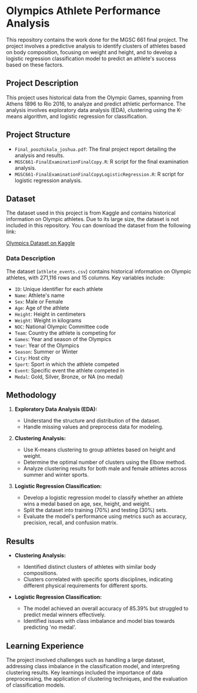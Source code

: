 # Olympics Athlete Performance Analysis
This repository contains the work done for the MGSC 661 final project. The project involves a predictive analysis to identify clusters of athletes based on body composition, focusing on weight and height, and to develop a logistic regression classification model to predict an athlete's success based on these factors.

## Project Description

This project uses historical data from the Olympic Games, spanning from Athens 1896 to Rio 2016, to analyze and predict athletic performance. The analysis involves exploratory data analysis (EDA), clustering using the K-means algorithm, and logistic regression for classification.

## Project Structure
- `Final_poozhikala_joshua.pdf`: The final project report detailing the analysis and results.
- `MGSC661-FinalExaminationFinalCopy.R`: R script for the final examination analysis.
- `MGSC661-FinalExaminationFinalCopyLogisticRegression.R`: R script for logistic regression analysis.

## Dataset
The dataset used in this project is from Kaggle and contains historical information on Olympic athletes. Due to its large size, the dataset is not included in this repository. You can download the dataset from the following link:

[Olympics Dataset on Kaggle](https://www.kaggle.com/datasets/heesoo37/120-years-of-olympic-history-athletes-and-results)

### Data Description

The dataset (`athlete_events.csv`) contains historical information on Olympic athletes, with 271,116 rows and 15 columns. Key variables include:
- `ID`: Unique identifier for each athlete
- `Name`: Athlete's name
- `Sex`: Male or Female
- `Age`: Age of the athlete
- `Height`: Height in centimeters
- `Weight`: Weight in kilograms
- `NOC`: National Olympic Committee code
- `Team`: Country the athlete is competing for
- `Games`: Year and season of the Olympics
- `Year`: Year of the Olympics
- `Season`: Summer or Winter
- `City`: Host city
- `Sport`: Sport in which the athlete competed
- `Event`: Specific event the athlete competed in
- `Medal`: Gold, Silver, Bronze, or NA (no medal)

## Methodology

1. **Exploratory Data Analysis (EDA):**
   - Understand the structure and distribution of the dataset.
   - Handle missing values and preprocess data for modeling.

2. **Clustering Analysis:**
   - Use K-means clustering to group athletes based on height and weight.
   - Determine the optimal number of clusters using the Elbow method.
   - Analyze clustering results for both male and female athletes across summer and winter sports.

3. **Logistic Regression Classification:**
   - Develop a logistic regression model to classify whether an athlete wins a medal based on age, sex, height, and weight.
   - Split the dataset into training (70%) and testing (30%) sets.
   - Evaluate the model's performance using metrics such as accuracy, precision, recall, and confusion matrix.

## Results

- **Clustering Analysis:**
  - Identified distinct clusters of athletes with similar body compositions.
  - Clusters correlated with specific sports disciplines, indicating different physical requirements for different sports.

- **Logistic Regression Classification:**
  - The model achieved an overall accuracy of 85.39% but struggled to predict medal winners effectively.
  - Identified issues with class imbalance and model bias towards predicting 'no medal'.

## Learning Experience

The project involved challenges such as handling a large dataset, addressing class imbalance in the classification model, and interpreting clustering results. Key learnings included the importance of data preprocessing, the application of clustering techniques, and the evaluation of classification models.

